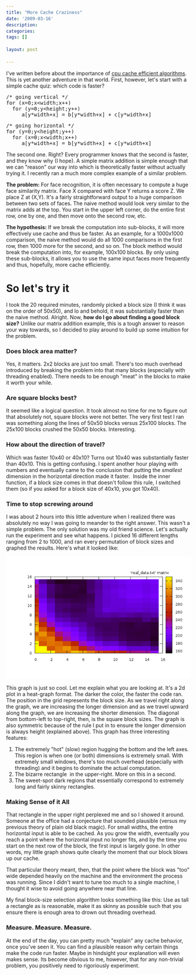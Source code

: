 ```yaml
---
title: "More Cache Craziness"
date: '2009-03-16'
description:
categories:
tags: []

layout: post

---
```

I've written before about the importance of <a href="http://lbrandy.com/blog/2008/10/how-we-made-our-face-recognizer-25-times-faster/">cpu cache efficient algorithms</a>.  This is yet another adventure in that world. First, however, let's start with a simple cache quiz: which code is faster?
<pre>/* going vertical */
for (x=0;x&lt;width;x++)
  for (y=0;y&lt;height;y++)
     a[y*width+x] = b[y*width+x] + c[y*width+x]</pre>
<pre>/* going horizontal */
for (y=0;y&lt;height;y++)
  for (x=0;x&lt;width;x++)
     a[y*width+x] = b[y*width+x] + c[y*width+x]</pre>

The second one. Right? Every programmer knows that the second is faster, and they know why (I hope). A simple matrix addition is simple enough that we can "reason" our way into which is theoretically faster without actually trying it.  I recently ran a much more complex example of a similar problem. 

**The problem:** For face recognition, it is often necessary to compute a huge face similarity matrix. Face X compared with face Y returns a score Z. We place Z at (X,Y). It's a fairly straightforward output to a huge comparison between two sets of faces. The naive method would look very similar to the matrix adds at the top. You start in the upper left corner, do the entire first row, one by one, and then move onto the second row, etc.

**The hypothesis:** If we break the computation into sub-blocks, it will more effectively use cache and thus be faster. As an example, for a 1000x1000 comparison, the naive method would do all 1000 comparisons in the first row, then 1000 more for the second, and so on. The block method would break the computation into, for example, 100x100 blocks. By only using these sub-blocks, it allows you to use the same input faces more frequently and thus, hopefully, more cache efficiently.

# So let's try it

I took the 20 required minutes, randomly picked a block size (I think it was on the order of 50x50), and lo and behold, it was substantially faster than the naive method. Alright. Now, **how do I go about finding a good block size?** Unlike our matrix addition example, this is a tough answer to reason your way towards, so I decided to play around to build up some intuition for the problem.

### Does block area matter?

Yes, it matters. 2x2 blocks are just too small. There's too much overhead introduced by breaking the problem into that many blocks (especially with threading enabled). There needs to be enough "meat" in the blocks to make it worth your while.

### Are square blocks best?

It seemed like a logical question. It took almost no time for me to figure out that absolutely not, square blocks were not better. The very first test I ran was something along the lines of 50x50 blocks versus 25x100 blocks. The 25x100 blocks crushed the 50x50 blocks. Interesting.

### How about the direction of travel?

Which was faster 10x40 or 40x10? Turns out 10x40 was substantially faster than 40x10. This is getting confusing. I spent another hour playing with numbers and eventually came to the conclusion that putting the <em>smallest</em> dimension in the horizontal direction made it faster.  Inside the inner function, if a block size comes in that doesn't follow this rule, I switched them (so if you asked for a block size of 40x10, you got 10x40).

### Time to stop screwing around

I was about 2 hours into this little adventure when I realized there was absolutely no way I was going to meander to the right answer. This wasn't a simple problem. The only solution was my old friend science. Let's actually run the experiment and see what happens. I picked 16 different lengths ranging from 2 to 1000, and ran every permutation of block sizes and graphed the results. Here's what it looked like:  

![cachegraph](/assets/graph.png)

This graph is just so cool. Let me explain what you are looking at. It's a 2d plot in a heat-graph format. The darker the color, the faster the code ran. The position in the grid represents the block size. As we travel right along the graph, we are increasing the longer dimension and as we travel upward along the graph, we are increasing the shorter dimension. The diagonal from bottom-left to top-right, then, is the square block sizes. The graph is also symmetric because of the rule I put in to ensure the longer dimension is always height (explained above).  This graph has three interesting features:
<ol>
	<li>The extremely "hot" (slow) region hugging the bottom and the left axes. This region is when one (or both) dimensions is extremely small. With extremely small windows, there's too much overhead (especially with threading) and it begins to dominate the actual computation.</li>
	<li>The bizarre rectangle  in the upper-right. More on this in a second.</li>
	<li>The sweet-spot dark regions that essentially correspond to extremely long and fairly skinny rectangles.</li>
</ol>

### Making Sense of it All

That rectangle in the upper right perplexed me and so I showed it around. Someone at the office had a conjecture that sounded plausible (versus my previous theory of plain old black magic). For small widths, the entire horizontal input is able to be cached. As you grow the width, eventually you reach a point where the horizontal input no longer fits, and by the time you start on the next row of the block, the first input is largely gone. In other words, my little graph shows quite clearly the moment that our block blows up our cache.

That particular theory meant, then, that the point where the block was "too" wide depended heavily on the machine and the environment the process was running. Since I didn't want to tune too much to a single machine, I thought it wise to avoid going anywhere near that line.

My final block-size selection algorithm looks something like this: Use as tall a rectangle as is reasonable, make it as skinny as possible such that you ensure there is enough area to drown out threading overhead.

### Measure. Measure. Measure.

At the end of the day, you can pretty much "explain" any cache behavior, once you've seen it. You can find a plausible reason why certain things make the code run faster. Maybe in hindsight your explanation will even makes sense. Its become obvious to me, however, that for any non-trivial problem, you positively need to rigoriously experiment.
